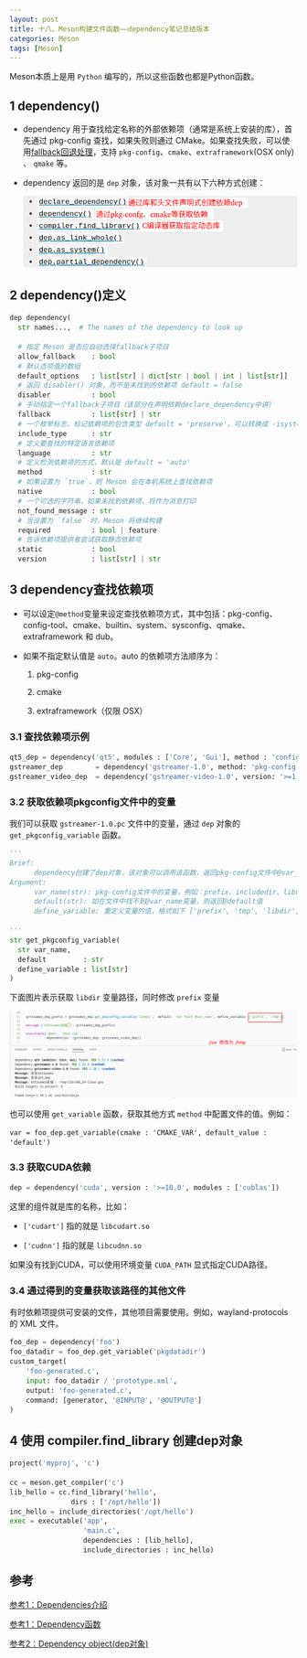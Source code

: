 ```yaml
---
layout: post
title: 十八、Meson构建文件函数——dependency笔记总结版本
categories: Meson
tags: [Meson]
---
```


Meson本质上是用 `Python` 编写的，所以这些函数也都是Python函数。

## 1 dependency()

- dependency 用于查找给定名称的外部依赖项（通常是系统上安装的库），首先通过 pkg-config 查找，如果失败则通过 CMake。如果查找失败，可以使用[fallback回退处理](https://mesonbuild.com/Dependencies.html#dependencies-with-custom-lookup-functionality)，支持 `pkg-config`、`cmake`、`extraframework`(OSX only) 、 `qmake` 等。

- dependency 返回的是 `dep` 对象，该对象一共有以下六种方式创建：
  
  ![alt text](image-1.png)


## 2 dependency()定义

```python
dep dependency(
  str names...,  # The names of the dependency to look up

  # 指定 Meson 是否应自动选择fallback子项目
  allow_fallback    : bool
  # 默认选项值的数组
  default_options   : list[str] | dict[str | bool | int | list[str]]
  # 返回 disabler() 对象，而不是未找到的依赖项 default = false
  disabler          : bool
  # 手动指定一个fallback子项目（该部分在声明依赖declare_dependency中讲）
  fallback          : list[str] | str
  # 一个枚举标志，标记依赖项的包含类型 default = 'preserve'，可以转换成 -isystem 类型头文件搜索路径
  include_type      : str 
  # 定义要查找的特定语言依赖项
  language          : str
  # 定义检测依赖项的方式，默认是 default = 'auto'
  method            : str
  # 如果设置为 `true`，则 Meson 会在本机系统上查找依赖项
  native            : bool
  # 一个可选的字符串，如果未找到依赖项，将作为消息打印
  not_found_message : str 
  # 当设置为 `false` 时，Meson 将继续构建
  required          : bool | feature
  # 告诉依赖项提供者尝试获取静态依赖项
  static            : bool
  version           : list[str] | str
```

## 3 dependency查找依赖项

- 可以设定`@method`变量来设定查找依赖项方式，其中包括：pkg-config、config-tool、cmake、builtin、system、sysconfig、qmake、extraframework 和 dub。

- 如果不指定默认值是 `auto`。auto 的依赖项方法顺序为：

  1. pkg-config

  2. cmake
  
  3. extraframework（仅限 OSX）

### 3.1 查找依赖项示例

```python
qt5_dep = dependency('qt5', modules : ['Core', 'Gui'], method : 'config-tool')
gstreamer_dep        = dependency('gstreamer-1.0', method: 'pkg-config')
gstreamer_video_dep  = dependency('gstreamer-video-1.0', version: '>=1.30')
```

### 3.2 获取依赖项pkgconfig文件中的变量

我们可以获取 `gstreamer-1.0.pc` 文件中的变量，通过 `dep` 对象的 `get_pkgconfig_variable` 函数。

```python
'''
Brief: 
      dependency创建了dep对象，该对象可以调用该函数，返回pkg-config文件中@var_name变量的值。
Argument:
      var_name(str): pkg-config文件中的变量，例如：prefix、includedir、libdir等
      default(str): 如在文件中找不到@var_name变量，则返回@default值
      define_variable: 重定义变量的值，格式如下 ['prefix', 'tmp', 'libdir', '/usr/local/gsreamer-1.22.6']

'''
str get_pkgconfig_variable(
  str var_name,
  default         : str
  define_variable : list[str]
)
```

下面图片表示获取 `libdir` 变量路径，同时修改 `prefix` 变量

![alt text](image.png)

也可以使用 `get_variable` 函数，获取其他方式 `method` 中配置文件的值。例如：

`var = foo_dep.get_variable(cmake : 'CMAKE_VAR', default_value : 'default')`


### 3.3 获取CUDA依赖

```python
dep = dependency('cuda', version : '>=10.0', modules : ['cublas'])
```

这里的组件就是库的名称，比如：

- `['cudart']` 指的就是 `libcudart.so` 

- `['cudnn']` 指的就是 `libcudnn.so`

如果没有找到CUDA，可以使用环境变量 `CUDA_PATH` 显式指定CUDA路径。


### 3.4 通过得到的变量获取该路径的其他文件

有时依赖项提供可安装的文件，其他项目需要使用。例如，wayland-protocols 的 XML 文件。

```python
foo_dep = dependency('foo')
foo_datadir = foo_dep.get_variable('pkgdatadir')
custom_target(
    'foo-generated.c',
    input: foo_datadir / 'prototype.xml',
    output: 'foo-generated.c',
    command: [generator, '@INPUT@', '@OUTPUT@']
)
```

## 4 使用 compiler.find_library 创建dep对象

```python
project('myproj', 'c')

cc = meson.get_compiler('c')
lib_hello = cc.find_library('hello',
               dirs : ['/opt/hello'])
inc_hello = include_directories('/opt/hello')
exec = executable('app',
                  'main.c',
                  dependencies : [lib_hello],
                  include_directories : inc_hello)
```

## 参考

[参考1：Dependencies介绍](https://mesonbuild.com/Dependencies.html#dependencies-with-custom-lookup-functionality)


[参考1：Dependency函数](https://mesonbuild.com/Reference-manual_functions.html#dependency)

[参考2：Dependency object(dep对象)](https://mesonbuild.com/Reference-manual_returned_dep.html#depget_pkgconfig_variable)

